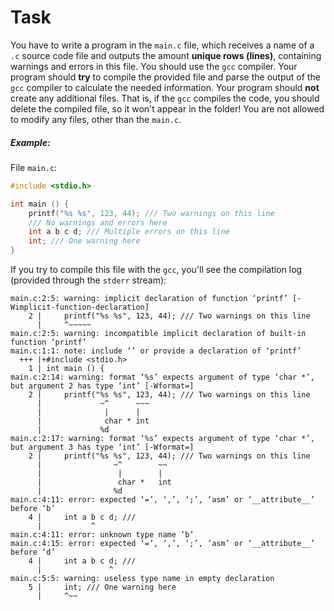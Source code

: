 # Task
You have to write a program in the `main.c` file, which receives a name of a `.c` source code file and
outputs the amount **unique rows (lines)**, containing warnings and errors in this file. You should use the `gcc`
compiler. Your program should **try** to compile the provided file and parse the output of the `gcc` compiler
to calculate the needed information. Your program should **not** create any additional files. That is, if
the `gcc` compiles the code, you should delete the compiled file, so it won't appear in the folder!
You are not allowed to modify any files, other than the `main.c`.

##### Example:
File `main.c`:
```c
#include <stdio.h>

int main () {
    printf("%s %s", 123, 44); /// Two warnings on this line
    /// No warnings and errors here
    int a b c d; /// Multiple errors on this line
    int; /// One warning here
}
```
If you try to compile this file with the `gcc`, you'll see the compilation log (provided through the `stderr` stream):
```
main.c:2:5: warning: implicit declaration of function ‘printf’ [-Wimplicit-function-declaration]
    2 |     printf("%s %s", 123, 44); /// Two warnings on this line
      |     ^~~~~~
main.c:2:5: warning: incompatible implicit declaration of built-in function ‘printf’
main.c:1:1: note: include ‘’ or provide a declaration of ‘printf’
  +++ |+#include <stdio.h>
    1 | int main () {
main.c:2:14: warning: format ‘%s’ expects argument of type ‘char *’, but argument 2 has type ‘int’ [-Wformat=]
    2 |     printf("%s %s", 123, 44); /// Two warnings on this line
      |             ~^      ~~~
      |              |      |
      |              char * int
      |             %d
main.c:2:17: warning: format ‘%s’ expects argument of type ‘char *’, but argument 3 has type ‘int’ [-Wformat=]
    2 |     printf("%s %s", 123, 44); /// Two warnings on this line
      |                ~^        ~~
      |                 |        |
      |                 char *   int
      |                %d
main.c:4:11: error: expected ‘=’, ‘,’, ‘;’, ‘asm’ or ‘__attribute__’ before ‘b’
    4 |     int a b c d; ///
      |           ^
main.c:4:11: error: unknown type name ‘b’
main.c:4:15: error: expected ‘=’, ‘,’, ‘;’, ‘asm’ or ‘__attribute__’ before ‘d’
    4 |     int a b c d; ///
      |               ^
main.c:5:5: warning: useless type name in empty declaration
    5 |     int; /// One warning here
      |     ^~~
```
